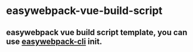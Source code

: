 # easywebpack-vue-build-script


## easywebpack vue build script template, you can use [easywebpack-cli](https://github.com/hubcarl/easywebpack-cli) init.